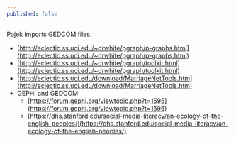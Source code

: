 ```yaml
---
published: false
---
```


Pajek imports GEDCOM files.
* [http://eclectic.ss.uci.edu/~drwhite/pgraph/p-graphs.html](http://eclectic.ss.uci.edu/~drwhite/pgraph/p-graphs.html)
* [http://eclectic.ss.uci.edu/~drwhite/pgraph/toolkit.html](http://eclectic.ss.uci.edu/~drwhite/pgraph/toolkit.html)
* [http://eclectic.ss.uci.edu/download/MarriageNetTools.htm](http://eclectic.ss.uci.edu/download/MarriageNetTools.htm)
* GEPHI and GEDCOM
  * [https://forum.gephi.org/viewtopic.php?t=1595](https://forum.gephi.org/viewtopic.php?t=1595)
  * [https://dhs.stanford.edu/social-media-literacy/an-ecology-of-the-english-peoples/](https://dhs.stanford.edu/social-media-literacy/an-ecology-of-the-english-peoples/)